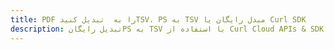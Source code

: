 ---title: PDF را به  تبدیل کنیدTSV، PS به TSV مبدل رایگان یا Curl SDKdescription: تبدیل رایگانPS به TSV با استفاده از Curl Cloud APIs & SDK همچنین اسناد PDF را در Cloud ایجاد، ویرایش و رندر کنید.---